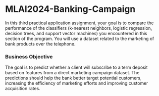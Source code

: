 # MLAI2024-Banking-Campaign

In this third practical application assignment, your goal is to compare the performance of the classifiers (k-nearest neighbors, logistic regression, decision trees, and support vector machines) you encountered in this section of the program. You will use a dataset related to the marketing of bank products over the telephone.

### Business Objective

The goal is to predict whether a client will subscribe to a term deposit based on features from a direct marketing campaign dataset. The predictions should help the bank better target potential customers, increasing the efficiency of marketing efforts and improving customer acquisition rates.
